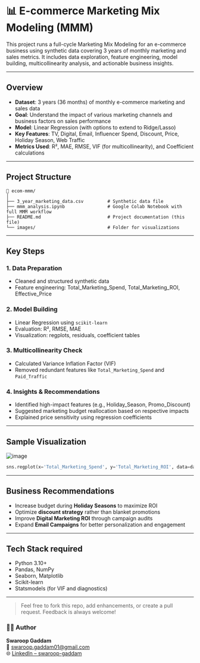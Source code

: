 # 📊 E-commerce Marketing Mix Modeling (MMM)

This project runs a full-cycle Marketing Mix Modeling for an e-commerce business using synthetic data covering 3 years of monthly marketing and sales metrics. It includes data exploration, feature engineering, model building, multicollinearity analysis, and actionable business insights.

---

##  Overview

-  **Dataset**: 3 years (36 months) of monthly e-commerce marketing and sales data
-  **Goal**: Understand the impact of various marketing channels and business factors on sales performance
-  **Model**: Linear Regression (with options to extend to Ridge/Lasso)
-  **Key Features**: TV, Digital, Email, Influencer Spend, Discount, Price, Holiday Season, Web Traffic
-  **Metrics Used**: R², MAE, RMSE, VIF (for multicollinearity), and Coefficient calculations

---

##  Project Structure

```
📂 ecom-mmm/
│
├── 3_year_marketing_data.csv         # Synthetic data file
├── mmm_analysis.ipynb                # Google Colab Notebook with full MMM workflow
├── README.md                         # Project documentation (this file)
└── images/                           # Folder for visualizations
```

---

##  Key Steps

### 1. Data Preparation
- Cleaned and structured synthetic data
- Feature engineering: Total_Marketing_Spend, Total_Marketing_ROI, Effective_Price

### 2. Model Building
- Linear Regression using `scikit-learn`
- Evaluation: R², RMSE, MAE
- Visualization: regplots, residuals, coefficient tables

### 3. Multicollinearity Check
- Calculated Variance Inflation Factor (VIF)
- Removed redundant features like `Total_Marketing_Spend` and `Paid_Traffic`

### 4. Insights & Recommendations
- Identified high-impact features (e.g., Holiday_Season, Promo_Discount)
- Suggested marketing budget reallocation based on respective impacts
- Explained price sensitivity using regression coefficients

---

##  Sample Visualization

![image](https://github.com/user-attachments/assets/56f1b9e6-e368-4c91-adf5-c4adc9495f49)
  
```python
sns.regplot(x='Total_Marketing_Spend', y='Total_Marketing_ROI', data=data)
```

---

##  Business Recommendations

- Increase budget during **Holiday Seasons** to maximize ROI
- Optimize **discount strategy** rather than blanket promotions
- Improve **Digital Marketing ROI** through campaign audits
- Expand **Email Campaigns** for better personalization and engagement

---

##  Tech Stack required

- Python 3.10+
- Pandas, NumPy
- Seaborn, Matplotlib
- Scikit-learn
- Statsmodels (for VIF and diagnostics)

---

> Feel free to fork this repo, add enhancements, or create a pull request. Feedback is always welcome!


### 👨‍💻 Author  
**Swaroop Gaddam**  
📧 [swaroop.gaddam01@gmail.com](mailto:swaroop.gaddam01@gmail.com)  
🌐 [LinkedIn – swaroop-gaddam](https://www.linkedin.com/in/swaroop-gaddam/)  
